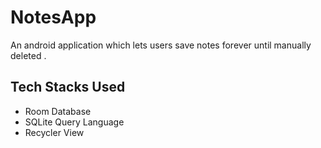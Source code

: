 # NotesApp
An android application which lets users save notes forever until manually deleted .
## Tech Stacks Used 
* Room Database 
* SQLite Query Language
* Recycler View
